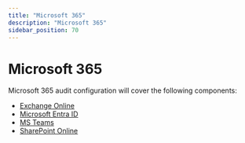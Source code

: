 ```yaml
---
title: "Microsoft 365"
description: "Microsoft 365"
sidebar_position: 70
---
```


# Microsoft 365

Microsoft 365 audit configuration will cover the following components:

- [Exchange Online](/docs/auditor/10.8/configuration/microsoft365/exchangeonline/overview.md)
- [Microsoft Entra ID](/docs/auditor/10.8/configuration/microsoft365/microsoftentraid/overview.md)
- [MS Teams](/docs/auditor/10.8/configuration/microsoft365/teams/overview.md)
- [SharePoint Online](/docs/auditor/10.8/configuration/microsoft365/sharepointonline/overview.md)
